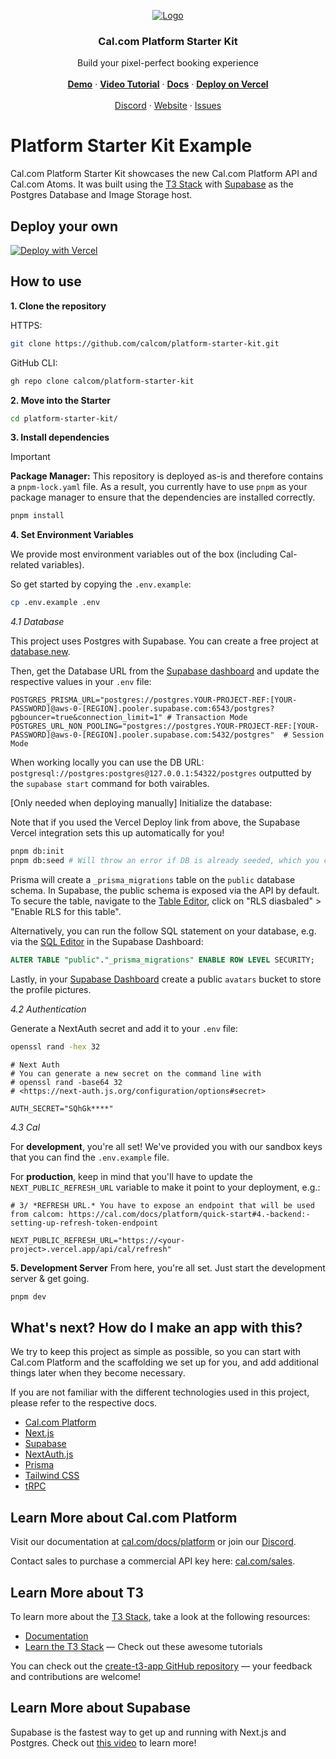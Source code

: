 <!-- PROJECT LOGO -->
<p align="center">
  <a href="https://github.com/calcom/cal.com">
   <img src="https://github.com/calcom/platform-starter-kit/assets/8019099/6f0a8337-6d18-42de-aa00-44a57764e19b" alt="Logo">
  </a>

  <h3 align="center">Cal.com Platform Starter Kit</h3>

  <p align="center">
    Build your pixel-perfect booking experience
    <br />
    <br />
    <a href="https://experts.cal.com"><strong>Demo</strong></a>
    ·
    <a href="https://www.youtube.com/watch?v=wwo07ghiNn4"><strong>Video Tutorial</strong></a>
    ·
    <a href="https://cal.com/docs/platform"><strong>Docs</strong></a>
    ·
    <a href="https://vercel.com/new/clone?repository-url=https%3A%2F%2Fgithub.com%2Fcalcom%2Fplatform-starter-kit%2Ftree%2Fmain&env=NEXT_PUBLIC_REFRESH_URL,AUTH_SECRET,AUTH_TRUST_HOST,NEXT_PUBLIC_CAL_OAUTH_CLIENT_ID,NEXT_PUBLIC_CAL_API_URL,CAL_SECRET&envDescription=You%20can%20see%20how%20to%20populate%20the%20environment%20variables%20in%20our%20starter%20example%20→&envLink=https%3A%2F%2Fgithub.com%2Fcalcom%2Fplatform-starter-kit%2Ftree%2Fmain%2F.env.example&project-name=cal-platform-starter&repository-name=cal-platform-starter&demo-title=Cal.com%20Experts&demo-description=A%20marketplace%20to%20book%20appointments%20with%20experts&demo-url=https%3A%2F%2Fexperts.cal.com&demo-image=https%3A%2F%2Fgithub.com%2Fcalcom%2Fplatform-starter-kit%2Fassets%2F8019099%2F2e58f8da-a110-4a45-b9a4-dcffb45f9baa&integration-ids=oac_VqOgBHqhEoFTPzGkPd7L0iH6&external-id=https%3A%2F%2Fgithub.com%2Fcalcom%2Fplatform-starter-kit%2Ftree%2Fmain"><strong>Deploy on Vercel</strong></a>
    <br />
    <br />
    <a href="https://go.cal.com/discord">Discord</a>
    ·
    <a href="https://cal.com/platform">Website</a>
    ·
    <a href="https://github.com/calcom/cal.com/issues">Issues</a>

  </p>
</p>

# Platform Starter Kit Example

Cal.com Platform Starter Kit showcases the new Cal.com Platform API and Cal.com Atoms. It was built using the [T3 Stack](https://create.t3.gg/) with [Supabase](https://supabase.com/) as the Postgres Database and Image Storage host.

## Deploy your own

[![Deploy with Vercel](https://vercel.com/button)](https://vercel.com/new/clone?repository-url=https%3A%2F%2Fgithub.com%2Fcalcom%2Fplatform-starter-kit%2Ftree%2Fmain&env=NEXT_PUBLIC_REFRESH_URL,AUTH_SECRET,AUTH_TRUST_HOST,NEXT_PUBLIC_CAL_OAUTH_CLIENT_ID,NEXT_PUBLIC_CAL_API_URL,CAL_SECRET&envDescription=You%20can%20see%20how%20to%20populate%20the%20environment%20variables%20in%20our%20starter%20example%20→&envLink=https%3A%2F%2Fgithub.com%2Fcalcom%2Fplatform-starter-kit%2Ftree%2Fmain%2F.env.example&project-name=cal-platform-starter&repository-name=cal-platform-starter&demo-title=Cal.com%20Experts&demo-description=A%20marketplace%20to%20book%20appointments%20with%20experts&demo-url=https%3A%2F%2Fexperts.cal.com&demo-image=https%3A%2F%2Fgithub.com%2Fcalcom%2Fplatform-starter-kit%2Fassets%2F8019099%2F2e58f8da-a110-4a45-b9a4-dcffb45f9baa&integration-ids=oac_VqOgBHqhEoFTPzGkPd7L0iH6&external-id=https%3A%2F%2Fgithub.com%2Fcalcom%2Fplatform-starter-kit%2Ftree%2Fmain)

## How to use

**1. Clone the repository**

HTTPS:

```bash
git clone https://github.com/calcom/platform-starter-kit.git
```

GitHub CLI:

```bash
gh repo clone calcom/platform-starter-kit
```

**2. Move into the Starter**

```bash
cd platform-starter-kit/
```

**3. Install dependencies**

<!-- note(richard): We require pnpm since we have this version deployed; if we separate example source from our deployed version, we free up the package manager choice. -->

> [!IMPORTANT]  
> **Package Manager:** This repository is deployed as-is and therefore contains a `pnpm-lock.yaml` file. As a result, you currently have to use `pnpm` as your package manager to ensure that the dependencies are installed correctly.

```bash
pnpm install
```

**4. Set Environment Variables**

We provide most environment variables out of the box (including Cal-related variables).

So get started by copying the `.env.example`:

```bash
cp .env.example .env
```

_4.1 Database_

This project uses Postgres with Supabase. You can create a free project at [database.new](https://database.new/).

Then, get the Database URL from the [Supabase dashboard](https://supabase.com/dashboard/project/_/settings/database) and update the respective values in your `.env` file:

```.env
POSTGRES_PRISMA_URL="postgres://postgres.YOUR-PROJECT-REF:[YOUR-PASSWORD]@aws-0-[REGION].pooler.supabase.com:6543/postgres?pgbouncer=true&connection_limit=1" # Transaction Mode
POSTGRES_URL_NON_POOLING="postgres://postgres.YOUR-PROJECT-REF:[YOUR-PASSWORD]@aws-0-[REGION].pooler.supabase.com:5432/postgres"  # Session Mode
```

When working locally you can use the DB URL: `postgresql://postgres:postgres@127.0.0.1:54322/postgres` outputted by the `supabase start` command for both vairables.

[Only needed when deploying manually] Initialize the database:

Note that if you used the Vercel Deploy link from above, the Supabase Vercel integration sets this up automatically for you!

```bash
pnpm db:init
pnpm db:seed # Will throw an error if DB is already seeded, which you can ignore.
```

Prisma will create a `_prisma_migrations` table on the `public` database schema. In Supabase, the public schema is exposed via the API by default. To secure the table, navigate to the [Table Editor](https://supabase.com/dashboard/project/_/editor), click on "RLS diasbaled" > "Enable RLS for this table".

Alternatively, you can run the follow SQL statement on your database, e.g. via the [SQL Editor](https://supabase.com/dashboard/project/_/sql/new) in the Supabase Dashboard:

```sql
ALTER TABLE "public"."_prisma_migrations" ENABLE ROW LEVEL SECURITY;
```

Lastly, in your [Supabase Dashboard](https://supabase.com/dashboard/project/_/storage/buckets) create a public `avatars` bucket to store the profile pictures.

_4.2 Authentication_

Generate a NextAuth secret and add it to your `.env` file:

```bash
openssl rand -hex 32
```

```.env
# Next Auth
# You can generate a new secret on the command line with
# openssl rand -base64 32
# <https://next-auth.js.org/configuration/options#secret>

AUTH_SECRET="SQhGk****"
```

_4.3 Cal_

For **development**, you're all set! We've provided you with our sandbox keys that you can find the `.env.example` file.

For **production**, keep in mind that you'll have to update the `NEXT_PUBLIC_REFRESH_URL` variable to make it point to your deployment, e.g.:

```.env
# 3/ *REFRESH URL.* You have to expose an endpoint that will be used from calcom: https://cal.com/docs/platform/quick-start#4.-backend:-setting-up-refresh-token-endpoint

NEXT_PUBLIC_REFRESH_URL="https://<your-project>.vercel.app/api/cal/refresh"
```

**5. Development Server**
From here, you're all set. Just start the development server & get going.

```bash
pnpm dev
```

## What's next? How do I make an app with this?

We try to keep this project as simple as possible, so you can start with Cal.com Platform and the scaffolding we set up for you, and add additional things later when they become necessary.

If you are not familiar with the different technologies used in this project, please refer to the respective docs.

- [Cal.com Platform](https://cal.com/platform)
- [Next.js](https://nextjs.org)
- [Supabase](https://supabase.com)
- [NextAuth.js](https://next-auth.js.org)
- [Prisma](https://prisma.io)
- [Tailwind CSS](https://tailwindcss.com)
- [tRPC](https://trpc.io)

## Learn More about Cal.com Platform

Visit our documentation at [cal.com/docs/platform](https://cal.com/docs/platform) or join our [Discord](https://go.cal.com/discord).

Contact sales to purchase a commercial API key here: [cal.com/sales](https://cal.com/sales).

## Learn More about T3

To learn more about the [T3 Stack](https://create.t3.gg/), take a look at the following resources:

- [Documentation](https://create.t3.gg/)
- [Learn the T3 Stack](https://create.t3.gg/en/faq#what-learning-resources-are-currently-available) — Check out these awesome tutorials

You can check out the [create-t3-app GitHub repository](https://github.com/t3-oss/create-t3-app) — your feedback and contributions are welcome!

## Learn More about Supabase

Supabase is the fastest way to get up and running with Next.js and Postgres. Check out [this video](https://youtu.be/WdA6b0jPNv4?si=eeWpu03PI3W-t5pC) to learn more!
